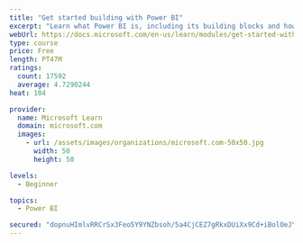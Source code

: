 ```yaml
---
title: "Get started building with Power BI"
excerpt: "Learn what Power BI is, including its building blocks and how they work together."
webUrl: https://docs.microsoft.com/en-us/learn/modules/get-started-with-power-bi/
type: course
price: Free
length: PT47M
ratings:
  count: 17592
  average: 4.7290244
heat: 104

provider:
  name: Microsoft Learn
  domain: microsoft.com
  images:
    - url: /assets/images/organizations/microsoft.com-50x50.jpg
      width: 50
      height: 50

levels:
  - Beginner

topics:
  - Power BI

secured: "dopnuHImlvRRCrSx3Feo5Y9YNZbsoh/5a4CjCEZ7gRkxDUiXx9Cd+iBolOeJYyKXZ2PCRX5/1T7yIrVz5RUXyZ6S71qkPKJ6fUje9PXEitzTnTWulcUCG1e6/48Z+1jK+upcbfTfssxrShcvh0Xa5T+GOL5q9UBe3nB4GRNnzZMKNyO2rLEOhd9Rq3bhHgl31OIBTDzHQTbnrZr5s7G1Tm8uD2pDbxVvCL9BaJIgDt9LLec+qnSbJlFGsSpa5Bw4AGS9sWFae8/72Ztg3lmCNTqucpoVzECQR5bVM3QVVWBVrm+ZNputBJZPJlaYDAaliUYlVzY9wsipr4dl73tInjrlw5ZgWIcDR7/8ewp3C/Tgq9ZG0ylvbXGl+nTxeOVi/yU6EDvpp4axxsuMKoXIo+uKUOK8ufpmpMSmUCRW5ADav+WC/5VDPTgozrDF+Drc;Bcdb8LkZJkwOHRxZr98D3g=="
---
```


